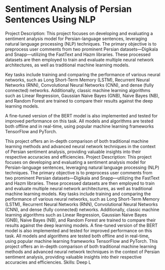 # Sentiment Analysis of Persian Sentences Using NLP
Project Description: This project focuses on developing and evaluating a sentiment analysis model for Persian-language sentences, leveraging natural language processing (NLP) techniques. The primary objective is to preprocess user comments from two prominent Persian datasets—Digikala and Snapp—utilizing the FastText and Hazm libraries. These processed datasets are then employed to train and evaluate multiple neural network architectures, as well as traditional machine learning models.

Key tasks include training and comparing the performance of various neural networks, such as Long Short-Term Memory (LSTM), Recurrent Neural Networks (RNN), Convolutional Neural Networks (CNN), and dense (fully connected) networks. Additionally, classic machine learning algorithms such as Linear Regression, Gaussian Naive Bayes (GNB), Naive Bayes (NB), and Random Forest are trained to compare their results against the deep learning models.

A fine-tuned version of the BERT model is also implemented and tested for improved performance on this task. All models and algorithms are tested both offline and in real-time, using popular machine learning frameworks TensorFlow and PyTorch.

This project offers an in-depth comparison of both traditional machine learning methods and advanced neural network techniques in the context of Persian sentiment analysis, providing valuable insights into their respective accuracies and efficiencies.
Project Description: This project focuses on developing and evaluating a sentiment analysis model for Persian-language sentences, leveraging natural language processing (NLP) techniques. The primary objective is to preprocess user comments from two prominent Persian datasets—Digikala and Snapp—utilizing the FastText and Hazm libraries. These processed datasets are then employed to train and evaluate multiple neural network architectures, as well as traditional machine learning models. Key tasks include training and comparing the performance of various neural networks, such as Long Short-Term Memory (LSTM), Recurrent Neural Networks (RNN), Convolutional Neural Networks (CNN), and dense (fully connected) networks. Additionally, classic machine learning algorithms such as Linear Regression, Gaussian Naive Bayes (GNB), Naive Bayes (NB), and Random Forest are trained to compare their results against the deep learning models. A fine-tuned version of the BERT model is also implemented and tested for improved performance on this task. All models and algorithms are tested both offline and in real-time, using popular machine learning frameworks TensorFlow and PyTorch. This project offers an in-depth comparison of both traditional machine learning methods and advanced neural network techniques in the context of Persian sentiment analysis, providing valuable insights into their respective accuracies and efficiencies.
Skills: Deep L
